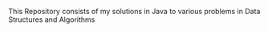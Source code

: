 This Repository consists of my solutions in Java to various problems in Data Structures and Algorithms
